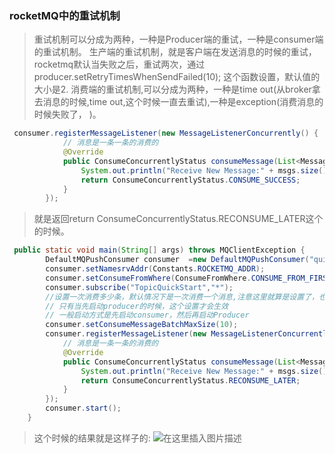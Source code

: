 
### rocketMQ中的重试机制
> 重试机制可以分成为两种，一种是Producer端的重试，一种是consumer端的重试机制。
> 生产端的重试机制，就是客户端在发送消息的时候的重试，rocketmq默认当失败之后，重试两次，通过producer.setRetryTimesWhenSendFailed(10);
这个函数设置，默认值的大小是2.
>消费端的重试机制,可以分成为两种，一种是time out(从broker拿去消息的时候,time out,这个时候一直去重试),一种是exception(消费消息的时候失败了，
)。
```java
 consumer.registerMessageListener(new MessageListenerConcurrently() {
            // 消息是一条一条的消费的
            @Override
            public ConsumeConcurrentlyStatus consumeMessage(List<MessageExt> msgs, ConsumeConcurrentlyContext context) {
                System.out.println("Receive New Message:" + msgs.size());
                return ConsumeConcurrentlyStatus.CONSUME_SUCCESS;
            }
        });
```
>就是返回return ConsumeConcurrentlyStatus.RECONSUME_LATER这个的时候。
```java
 public static void main(String[] args) throws MQClientException {
        DefaultMQPushConsumer consumer  =new DefaultMQPushConsumer("quickstart_consumer");
        consumer.setNamesrvAddr(Constants.ROCKETMQ_ADDR);
        consumer.setConsumeFromWhere(ConsumeFromWhere.CONSUME_FROM_FIRST_OFFSET);
        consumer.subscribe("TopicQuickStart","*");
        //设置一次消费多少条，默认情况下是一次消费一个消息,注意这里就算是设置了，也是消费一条消息
        // 只有当先启动producer的时候，这个设置才会生效
        // 一般启动方式是先启动consumer，然后再启动Producer
        consumer.setConsumeMessageBatchMaxSize(10);
        consumer.registerMessageListener(new MessageListenerConcurrently() {
            // 消息是一条一条的消费的
            @Override
            public ConsumeConcurrentlyStatus consumeMessage(List<MessageExt> msgs, ConsumeConcurrentlyContext context) {
                System.out.println("Receive New Message:" + msgs.size());
                return ConsumeConcurrentlyStatus.RECONSUME_LATER;
            }
        });
        consumer.start();
    }
```
>这个时候的结果就是这样子的:
![在这里插入图片描述](https://img-blog.csdnimg.cn/20190121191934911.png?x-oss-process=image/watermark,type_ZmFuZ3poZW5naGVpdGk,shadow_10,text_aHR0cHM6Ly9ibG9nLmNzZG4ubmV0L3FxXzI1NDg0MTQ3,size_16,color_FFFFFF,t_70)